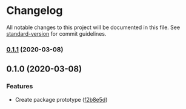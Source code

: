 # Changelog

All notable changes to this project will be documented in this file. See [standard-version](https://github.com/conventional-changelog/standard-version) for commit guidelines.

### [0.1.1](https://github.com/potato4d/react-muted-player/compare/v0.1.0...v0.1.1) (2020-03-08)

## 0.1.0 (2020-03-08)


### Features

* Create package prototype ([f2b8e5d](https://github.com/potato4d/react-muted-player/commit/f2b8e5da9a022158fadc459549c822145eb56880))
